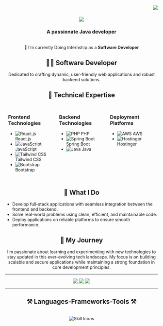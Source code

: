 <img align="right" src="https://visitor-badge.laobi.icu/badge?page_id=salesp07.salesp07" />

<h1 align="center">
    <img src="https://readme-typing-svg.herokuapp.com/?font=Righteous&size=35&center=true&vCenter=true&width=500&height=70&duration=4000&lines=Hi+There!+👋;+I'm+Prathmesh+Chougule!;" />
</h1>

<h3 align="center">A passionate Java developer</h3>

<br/>

<div align="center">
 🔭 I’m currently Doing Internship as a <b>Software Developer</b>
</div>

<h2 align="center">👨‍💻 Software Developer</h2>

<p align="center">
Dedicated to crafting dynamic, user-friendly web applications and robust backend solutions.
</p>

<h2 align="center">🌟 Technical Expertise</h2>

<div style="display: flex; justify-content: space-around; align-items: flex-start; flex-wrap: wrap;">
  <div style="flex: 1; margin: 10px;">
    <h3>Frontend Technologies</h3>
    <ul>
      <li><img src="https://img.icons8.com/color/48/000000/react-native.png" alt="React.js"/> React.js</li>
      <li><img src="https://img.icons8.com/color/48/000000/javascript.png" alt="JavaScript"/> JavaScript</li>
      <li><img src="https://img.icons8.com/color/48/000000/tailwind-css.png" alt="Tailwind CSS"/> Tailwind CSS</li>
      <li><img src="https://img.icons8.com/color/48/000000/bootstrap.png" alt="Bootstrap"/> Bootstrap</li>
    </ul>
  </div>

  <div style="flex: 1; margin: 10px;">
    <h3>Backend Technologies</h3>
    <ul style="flex">
      <li><img src="https://img.icons8.com/officel/48/000000/php-logo.png" alt="PHP"/> PHP</li>
      <li><img src="https://img.icons8.com/color/48/000000/spring-logo.png" alt="Spring Boot"/> Spring Boot</li>
      <li><img src="https://img.icons8.com/color/48/000000/java-coffee-cup-logo.png" alt="Java"/> Java</li>
    </ul>
  </div>

  <div style="flex: 1; margin: 10px;">
    <h3>Deployment Platforms</h3>
    <ul>
      <li><img src="https://img.icons8.com/color/48/000000/amazon-web-services.png" alt="AWS"/> AWS</li>
      <li><img src="https://img.icons8.com/color/48/000000/domain.png" alt="Hostinger"/> Hostinger</li>
    </ul>
  </div>
</div>

<h2 align="center">🚀 What I Do</h2>
<ul>
  <li>Develop full-stack applications with seamless integration between the frontend and backend.</li>
  <li>Solve real-world problems using clean, efficient, and maintainable code.</li>
  <li>Deploy applications on reliable platforms to ensure smooth performance.</li>
</ul>

<h2 align="center">🌱 My Journey</h2>
<p align="center">
I’m passionate about learning and experimenting with new technologies to stay updated in this ever-evolving tech landscape. My focus is on building scalable and secure applications while maintaining a strong foundation in core development principles.
</p>

---

<div align="center"> 
  <a href="https://github.com/Prathmeschougule">
    <img src="https://img.shields.io/badge/Gmail-333333?style=for-the-badge&logo=gmail&logoColor=red" />
  </a>
  <a href="https://github.com/Prathmeschougule" target="_blank">
    <img src="https://img.shields.io/badge/LinkedIn-0077B5?style=for-the-badge&logo=linkedin&logoColor=white" target="_blank" />
  </a>
  <a href="https://github.com/Prathmeschougule" target="_blank">
     <img src="https://img.shields.io/badge/Portfolio-FF5722?style=for-the-badge&logo=todoist&logoColor=white" target="_blank" /> <!-- sqlite, safari, google-chrome are other good icon options -->
  </a>
</div>

<hr/>
 
<h2 align="center">⚒️ Languages-Frameworks-Tools ⚒️</h2>
<br/>
<div align="center">
   <img src= "https://skillicons.dev/icons?i=js,ts,html,css,nodejs,mongodb,docker,figma,spring,xd,git,github,sql" alt="Skill Icons"/>
</div>

<br/>
